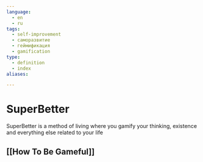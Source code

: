 ```yaml
---
language:
  - en
  - ru
tags:
  - self-improvement
  - саморазвитие
  - геймификация
  - gamification
type:
  - definition
  - index
aliases: 

---
```

# SuperBetter
SuperBetter is a method of living where you gamify your thinking, existence and everything else related to your life

## [[How To Be Gameful]]